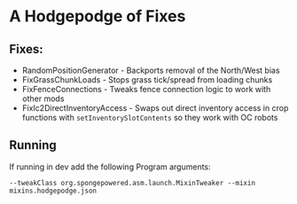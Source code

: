 # A Hodgepodge of Fixes

## Fixes:
* RandomPositionGenerator - Backports removal of the North/West bias
* FixGrassChunkLoads - Stops grass tick/spread from loading chunks
* FixFenceConnections - Tweaks fence connection logic to work with other mods
* FixIc2DirectInventoryAccess - Swaps out direct inventory access in crop functions with `setInventorySlotContents` so they work with OC robots

## Running


If running in dev add the following Program arguments: 
```
--tweakClass org.spongepowered.asm.launch.MixinTweaker --mixin mixins.hodgepodge.json
```
